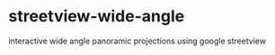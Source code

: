 streetview-wide-angle
=====================

interactive wide angle panoramic projections using google streetview
